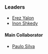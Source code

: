 ### Leaders

* [Erez Yalon](https://www.owasp.org/index.php/User:ErezYalon)
* [Inon Shkedy](https://www.owasp.org/index.php/User:Inon)

#### Main Collaborator

* [Paulo Silva](https://www.owasp.org/index.php/User:PauloASilva)
